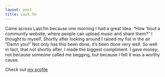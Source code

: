 ```yaml
---
layout: post
title: Last.fm
---
```

Came across Last.fm because one morning I had a great Idea. “How ’bout a community website, where people can upload music and share them?” I thought to myself.
Shortly after looking around I raised my fist in the air “Damn you!” Not only has this been done, it’s been done very well. So well in fact, that not shortly after, I made the biggest compliment. I gave money; not because someone called me begging, but because I felt it was a worthy cause.

Check out [my profile](https://www.last.fm/user/nkempinski)

